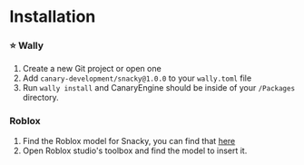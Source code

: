 # Installation

### ⭐ Wally

1. Create a new Git project or open one
2. Add `canary-development/snacky@1.0.0` to your `wally.toml` file
3. Run `wally install` and CanaryEngine should be inside of your `/Packages` directory.

### Roblox

1. Find the Roblox model for Snacky, you can find that [here](https://create.roblox.com/marketplace/asset/15697740198/Snacky)
2. Open Roblox studio's toolbox and find the model to insert it.